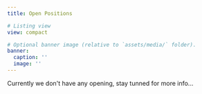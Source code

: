 ```yaml
---
title: Open Positions

# Listing view
view: compact

# Optional banner image (relative to `assets/media/` folder).
banner:
  caption: ''
  image: ''
---
```



Currently we don't have any opening, stay tunned for more info...